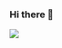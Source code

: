 ### Hi there 👋
![](https://github-readme-stats.vercel.app/api?username=sekunde&show_icons=true&count_private=true&hide=prs&theme=default_repocard)
<!--
**Sekunde/Sekunde** is a ✨ _special_ ✨ repository because its `README.md` (this file) appears on your GitHub profile.

Here are some ideas to get you started:

- 🔭 I’m currently working on ...
- 🌱 I’m currently learning ...
- 👯 I’m looking to collaborate on ...
- 🤔 I’m looking for help with ...
- 💬 Ask me about ...
- 📫 How to reach me: ...
- 😄 Pronouns: ...
- ⚡ Fun fact: ...
-->



